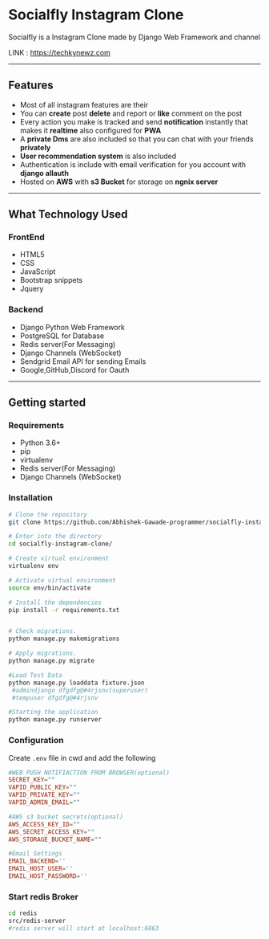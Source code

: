# Socialfly Instagram Clone
Socialfly is a Instagram Clone made by Django Web Framework and channel

LINK : https://techkynewz.com
 ***
## Features 
 - Most of all instagram features are their
 - You can **create** post **delete** and report or **like** comment on the post
 - Every action you make is tracked and send **notification** instantly that makes it **realtime** also configured for **PWA**
 -  A  **private Dms** are also included so that you can chat with your friends **privately**
- **User recommendation system** is also included  
 - Authentication is include with email verification for you account with **django allauth** 
  - Hosted on **AWS** with **s3 Bucket** for storage on **ngnix server**  
 

***
## What Technology Used

### FrontEnd
 - HTML5
 - CSS
 - JavaScript
 - Bootstrap  snippets
 - Jquery 

###  Backend

 - Django Python Web Framework
 - PostgreSQL for Database
 - Redis server(For Messaging)
 - Django Channels (WebSocket)
 - Sendgrid Email API for sending Emails
 - Google,GitHub,Discord for Oauth  
***

## Getting started
###   Requirements
 - Python 3.6+
 - pip
 - virtualenv 
 - Redis server(For Messaging)
 - Django Channels (WebSocket)

###  Installation
```bash
# Clone the repository
git clone https://github.com/Abhishek-Gawade-programmer/socialfly-instagram-clone

# Enter into the directory
cd socialfly-instagram-clone/

# Create virtual environment 
virtualenv env

# Activate virtual environment 
source env/bin/activate

# Install the dependencies
pip install -r requirements.txt


# Check migrations.
python manage.py makemigrations

# Apply migrations.
python manage.py migrate

#Load Test Data
python manage.py loaddata fixture.json 
 #admindjango dfgdfg@#4rjsnv(superuser)
 #tempuser dfgdfg@#4rjsnv 

#Starting the application
python manage.py runserver

```
###  Configuration
Create `.env` file in cwd and add the following
```conf
#WEB PUSH NOTIFIACTION FROM BROWSER(optional)
SECRET_KEY=""
VAPID_PUBLIC_KEY=""
VAPID_PRIVATE_KEY=""
VAPID_ADMIN_EMAIL=""

#AWS s3 bucket secrets(optional)
AWS_ACCESS_KEY_ID=""
AWS_SECRET_ACCESS_KEY=""
AWS_STORAGE_BUCKET_NAME=""

#Email Settings
EMAIL_BACKEND=''
EMAIL_HOST_USER=''
EMAIL_HOST_PASSWORD=''

```
###  Start redis Broker 
``` bash
cd redis
src/redis-server
#redis server will start at localhost:6863
```









